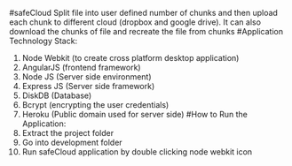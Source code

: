 #safeCloud
Split file into user defined number of chunks and then upload each chunk to different cloud (dropbox and google drive). It can also download the chunks of file and recreate the file from chunks
#Application Technology Stack:
1. Node Webkit (to create cross platform desktop application)
2. AngularJS (frontend framework)
3. Node JS (Server side environment)
4. Express JS (Server side framework)
5. DiskDB (Database)
6. Bcrypt (encrypting the user credentials)
7. Heroku (Public domain used for server side)
#How to Run the Application:
1. Extract the project folder
2. Go into development folder
3. Run safeCloud application by double clicking node webkit icon
